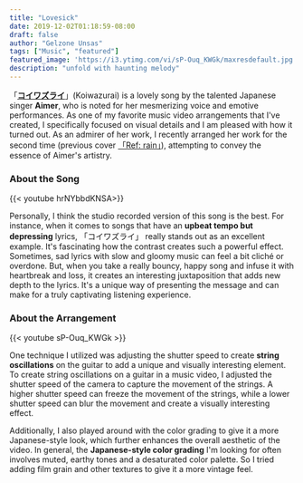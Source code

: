 ```yaml
---
title: "Lovesick"
date: 2019-12-02T01:18:59-08:00
draft: false
author: "Gelzone Unsas"
tags: ["Music", "featured"]
featured_image: 'https://i3.ytimg.com/vi/sP-Ouq_KWGk/maxresdefault.jpg'
description: "unfold with haunting melody"
---
```


「[**コイワズライ**](https://www.youtube.com/watch?v=sP-Ouq_KWGk)」(Koiwazurai) is a lovely song by the talented Japanese singer **Aimer**, who is noted for her mesmerizing voice and emotive performances. As one of my favorite music video arrangements that I've created, I specifically focused on visual details and I am pleased with how it turned out. <!--more--> As an admirer of her work, I recently arranged her work for the second time (previous cover [「Ref: rain」](https://gelzonexunsas.github.io/posts/music/ref-rain/)), attempting to convey the essence of Aimer's artistry. 

### About the Song

{{< youtube hrNYbbdKNSA>}}

Personally, I think the studio recorded version of this song is the best. For instance, when it comes to songs that have an **upbeat tempo but depressing** lyrics, 「コイワズライ」 really stands out as an excellent example. It's fascinating how the contrast creates such a powerful effect. Sometimes, sad lyrics with slow and gloomy music can feel a bit cliché or overdone. But, when you take a really bouncy, happy song and infuse it with heartbreak and loss, it creates an interesting juxtaposition that adds new depth to the lyrics. It's a unique way of presenting the message and can make for a truly captivating listening experience.

### About the Arrangement

{{< youtube sP-Ouq_KWGk >}}

One technique I utilized was adjusting the shutter speed to create **string oscillations** on the guitar to add a unique and visually interesting element. To create string oscillations on a guitar in a music video, I adjusted the shutter speed of the camera to capture the movement of the strings. A higher shutter speed can freeze the movement of the strings, while a lower shutter speed can blur the movement and create a visually interesting effect.

Additionally, I also played around with the color grading to give it a more Japanese-style look, which further enhances the overall aesthetic of the video. In general, the **Japanese-style color grading** I'm looking for often involves muted, earthy tones and a desaturated color palette. So I tried adding film grain and other textures to give it a more vintage feel.